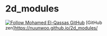 # 2d_modules

[![Follow Mohamed El-Qassas GitHub](https://avatars.githubusercontent.com/u/49816567?s=96&v=4)](https://nuunwoo.github.io/2d_modules/)
[GitHub zen]https://nuunwoo.github.io/2d_modules/

